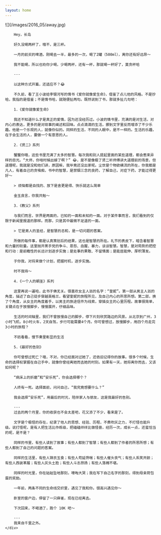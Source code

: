 ```yaml
---
layout: home
---
```

<div class="content">
    <div class="entry">
        ![](/images/2016_05/away.jpg)

        Hey，长岛

        好久没喝两杯了，哦不，是三杯。

        一月的前买的啤酒，刚喝去一半，最多的一次，喝了2罐（500ml），离你还有好远昂～

        我不能喝，所以也劝你少喝，少喝两杯，还有一杯，那就喝一杯好了，莫贪杯哈

        ---

        以这种方式开篇，还适应不？😂

        不久前，看了王小波给李银河写的情书《爱你就像爱生命》，借鉴了点儿他的风格。不是抄哈，我指的是借鉴；不是情书哈，就随便扯两句。既然说到了书，那就多扯几句吧：

        1.《爱你就像爱生命》

        我还不知道什么才是真正的爱情，因为还没经历过。小波的情书里，充满的是对生活，对内心的表达，更多的是对琐事的阐述和回味。点点滴滴的生活，挪到文字里反而增添了不少乐趣。他是一个乐观的人，就像你似的。同样的生活，不同的人眼中，是不一样的。生活的乐趣，在于会生活的人，要做一个有意思的人。

        2.《贤二》系列

        蟹蟹你哦，这些书里充满了太多的智慧。每次我和别人提起里面的某些道理，都会惹来异样的目光。“大师，你啥时候出嫁了啊？” 😂，是不是像极了贤二听师傅讲大道理前的场景，但道理呢，我就是没和他们讲，原因嘛，我毕竟还没出家呢。尘世是个物欲横流的所在，你我都是凡人，有着自己的贪嗔痴，书中的智慧，是禁锢三念的良药，了解自己，对症下药，才能过得更好～

        > 烦恼都是自找的、放下是舍更是得、快乐就这么简单

        金玉良言，你我共勉～

        3.《教父》系列

        与我们而言，世界是两面的，已知的一面和未知的一面。对于某件事而言，我们看到的仅限于新闻里报道的那样。而那，只是其中最微不足道的一面。

        > 它是男人的圣经，是智慧的总和，是一切问题的答案。

        所做的每件事，都是认真策划后的结果，这也是智慧的所在。礼节的表皮下，暗含着智慧和力量的较量。这里抛开黑手党的争斗、恩怨、血腥、暴力，谈谈智慧。智慧，是对局势的把控和行动：是前瞻性的长远计划逐步实施；是处事的果敢、不留情面；是能屈能伸、厚积薄发。

        于你我，对将来做个计划，把握时机，逐步实施。

        时不我待～

        4.《一个人的朝圣》系列

        这里再说一遍哈，此书于佛无关。很喜欢女主人翁的名字：“奎妮”。第一部从男主人翁的角度，描述了自己徒步穿越英格兰，看望奎妮的旅程所见，及自己内心的所思所想。第二部，换了个角度，从女主的角度着手，以男主的旅途信件为线索，穿插女主的心里历程。故事很简单，关键点在于放慢脚步，慢慢展开，仔细品味。

        生活的时间轴里，我们不曾放慢自己的脚步，停下片刻欣赏路边的风景。从北京到广州，3小时飞机，8小时火车，2天自驾，步行可能需要4个月。你可曾想过，放慢脚步，用四个月走完3小时的旅程？

        不妨看看，慢节奏里彰显的生活

        5.《最好的告别》 

        你可曾想过死亡？哦，不对，你已经面对过她了，还依旧记得你的故事。很多个时候，生命的选择权掌握在自己手中，就像你曾经离她而去她的时刻。如果有一天，她将离你而去，又该如何呢？

        “病床上的折磨”和“安乐死”，你会选择哪个？

        人终有一死。选择面前，问问自己，“我究竟想要什么？” 

        我会选择“安乐死”，用最后的时光，陪伴家人与朋友，这是我最好的告别。

        ---
        过去的两个月里，你的收获也不会太差吧，花又添了不少，看来是了。

        文字是个极怪的存在，纪录了他人的思想、经验、历程，不费吹灰之力，不打怪也能升级。说打怪呢，是有人把生活比作练级，把磕磕绊绊比做怪兽，经历一次，成长一点，还蛮恰当的呢，是不是？

        同样的书里，有些人读到了故事；有些人都到了智慧；有些人都到了作者的所思所想；有些人都到了自己的问题的答案。

        同样的生活里，有些人锦衣玉食；有些人苟延馋喘；有些人催头丧气；有些人系笑开颜；有些人西装革履；有些人灰头土脸；有些人斗志昂扬；有些人落魄不堪。

        同样的时光里，你在姑姑坠地那刻，嚎啕大哭；我在写下自己名字的那刻，得到母亲荷包蛋的奖励。

        一年前，两条不同的生命线交织里，遇见了我和你。很高兴遇见你～

        卧室的窗户边，停留了一只麻雀，现在已经离去。

        下次回来，不喝酒了，跑个 10K 吧～

        ---
        我来自千里之外。
    </div>
</div>
